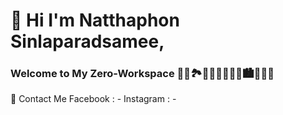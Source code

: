 # 👋 Hi I'm Natthaphon Sinlaparadsamee, 

### Welcome to My Zero-Workspace 🌄🌅🏞🎑🗾🌠🎇🎆🌇🏙🌃🌌🌉


🌱 Contact Me
Facebook : -
Instagram : -
















<!--
**zerosixdev/zerosixdev** is a ✨ _special_ ✨ repository because its `README.md` (this file) appears on your GitHub profile.

Here are some ideas to get you started:

- 🔭 I’m currently working on ...
- 🌱 I’m currently learning ...
- 👯 I’m looking to collaborate on ...
- 🤔 I’m looking for help with ...
- 💬 Ask me about ...
- 📫 How to reach me: ...
- 😄 Pronouns: ...
- ⚡ Fun fact: ...
-->
